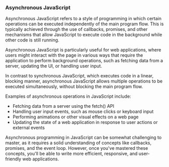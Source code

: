 ### Asynchronous JavaScript

Asynchronous JavaScript refers to a style of programming in which certain operations can be executed independently of the main program flow. This is typically achieved through the use of callbacks, promises, and other mechanisms that allow JavaScript to execute code in the background while other code is still running.

Asynchronous JavaScript is particularly useful for web applications, where users might interact with the page in various ways that require the application to perform background operations, such as fetching data from a server, updating the UI, or handling user input.

In contrast to synchronous JavaScript, which executes code in a linear, blocking manner, asynchronous JavaScript allows multiple operations to be executed simultaneously, without blocking the main program flow.

Examples of asynchronous operations in JavaScript include:

- Fetching data from a server using the fetch() API
- Handling user input events, such as mouse clicks or keyboard input
- Performing animations or other visual effects on a web page
- Updating the state of a web application in response to user actions or external events

Asynchronous programming in JavaScript can be somewhat challenging to master, as it requires a solid understanding of concepts like callbacks, promises, and the event loop. However, once you've mastered these concepts, you'll be able to write more efficient, responsive, and user-friendly web applications.